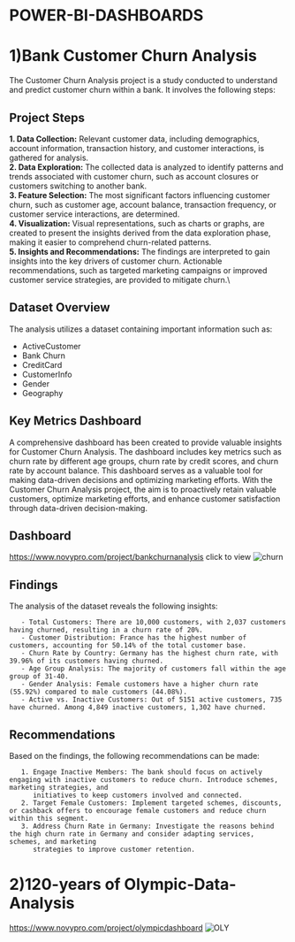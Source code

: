 # POWER-BI-DASHBOARDS
# **1)Bank Customer Churn Analysis**
The Customer Churn Analysis project is a study conducted to understand and predict customer churn within a bank. It involves the following steps:

## Project Steps
**1. Data Collection:** Relevant customer data, including demographics, account information, transaction history, and customer interactions, is gathered for analysis.\
**2. Data Exploration:** The collected data is analyzed to identify patterns and trends associated with customer churn, such as account closures or customers switching to another bank.\
**3. Feature Selection:** The most significant factors influencing customer churn, such as customer age, account balance, transaction frequency, or customer service interactions, are determined.\
**4. Visualization:** Visual representations, such as charts or graphs, are created to present the insights derived from the data exploration phase, making it easier to comprehend churn-related patterns.\
**5. Insights and Recommendations:** The findings are interpreted to gain insights into the key drivers of customer churn. Actionable recommendations, such as targeted marketing campaigns or improved customer service strategies, are provided to mitigate churn.\

## Dataset Overview
The analysis utilizes a dataset containing important information such as:
- ActiveCustomer
- Bank Churn
- CreditCard
- CustomerInfo
- Gender
- Geography
## Key Metrics Dashboard
A comprehensive dashboard has been created to provide valuable insights for Customer Churn Analysis. The dashboard includes key metrics such as churn rate by different age groups, churn rate by credit scores, and churn rate by account balance. This dashboard serves as a valuable tool for making data-driven decisions and optimizing marketing efforts.
With the Customer Churn Analysis project, the aim is to proactively retain valuable customers, optimize marketing efforts, and enhance customer satisfaction through data-driven decision-making.

## Dashboard 
https://www.novypro.com/project/bankchurnanalysis click to view 
![churn](https://user-images.githubusercontent.com/108068313/223757652-ced788bb-9689-48f2-9e5a-016a92585d11.gif)

## **Findings**
The analysis of the dataset reveals the following insights:

       - Total Customers: There are 10,000 customers, with 2,037 customers having churned, resulting in a churn rate of 20%.
       - Customer Distribution: France has the highest number of customers, accounting for 50.14% of the total customer base.
       - Churn Rate by Country: Germany has the highest churn rate, with 39.96% of its customers having churned.
       - Age Group Analysis: The majority of customers fall within the age group of 31-40.
       - Gender Analysis: Female customers have a higher churn rate (55.92%) compared to male customers (44.08%).
       - Active vs. Inactive Customers: Out of 5151 active customers, 735 have churned. Among 4,849 inactive customers, 1,302 have churned.

## **Recommendations**
Based on the findings, the following recommendations can be made:

       1. Engage Inactive Members: The bank should focus on actively engaging with inactive customers to reduce churn. Introduce schemes, marketing strategies, and 
          initiatives to keep customers involved and connected.
       2. Target Female Customers: Implement targeted schemes, discounts, or cashback offers to encourage female customers and reduce churn within this segment.
       3. Address Churn Rate in Germany: Investigate the reasons behind the high churn rate in Germany and consider adapting services, schemes, and marketing 
          strategies to improve customer retention.

# 2)120-years of Olympic-Data-Analysis
https://www.novypro.com/project/olympicdashboard
![OLY](https://user-images.githubusercontent.com/118158987/223755049-61e2b427-2c29-425b-a6dc-edc5714d27e0.gif)


